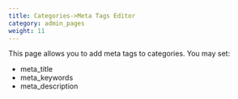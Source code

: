 ```yaml
---
title: Categories->Meta Tags Editor
category: admin_pages
weight: 11
---
```


This page allows you to add meta tags to categories. You may set: 

- meta_title
- meta_keywords
- meta_description


